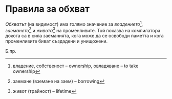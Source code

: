 # Правила за обхват 

*Обхватът* (на видимост) има голямо значение за *владението*[^ownership],
*заемането*[^borrowing] и *живота*[^lifetime] на променливите. Той показва на
компилатора докога са в сила заеманията, кога може да се освободи паметта и
кога променливите биват създадени и унищожени.


Б.пр.

[^ownership]: владение, собственост – ownership,  овладяване – to take ownership

[^borrowing]: заемане (вземане на заем) – borrowing

[^lifetime]: живот (трайност) – lifetime
